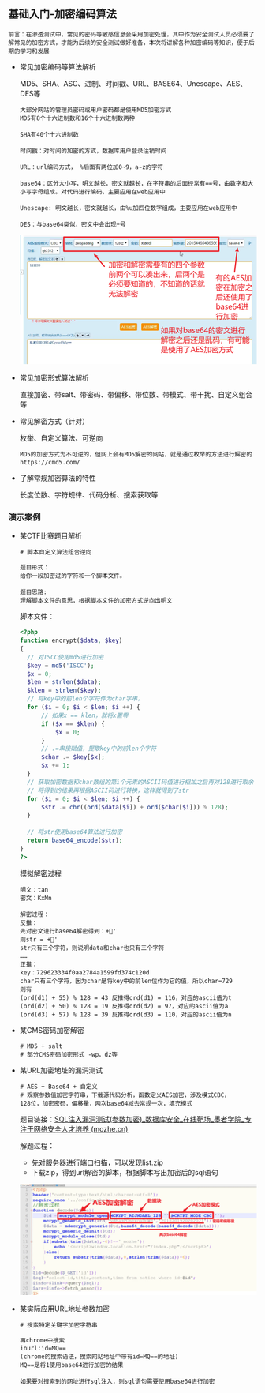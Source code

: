 ## 基础入门-加密编码算法

```
前言：在渗透测试中，常见的密码等敏感信息会采用加密处理，其中作为安全测试人员必须要了解常见的加密方式，才能为后续的安全测试做好准备，本次将讲解各种加密编码等知识，便于后期的学习和发展
```

- 常见加密编码等算法解析

  MD5、SHA、ASC、进制、时间戳、URL、BASE64、Unescape、AES、DES等

  ```
  大部分网站的管理员密码或用户密码都是使用MD5加密方式
  MD5有8个十六进制数和16个十六进制数两种
  
  SHA有40个十六进制数
  
  时间戳：对时间的加密的方式，数据库用户登录注销时间
  
  URL：url编码方式， %后面有两位加0~9，a~z的字符
  
  base64：区分大小写，明文越长，密文就越长，在字符串的后面经常有==号，由数字和大小写字母组成。对代码进行编码，主要应用在web应用中
  
  Unescape: 明文越长，密文就越长，由%u加四位数字组成，主要应用在web应用中
  
  DES：与base64类似，密文中会出现+号
  ```

  ![AES加密方式](imgs\AES加密方式.png)

- 常见加密形式算法解析

  直接加密、带salt、带密码、带偏移、带位数、带模式、带干扰、自定义组合等

- 常见解密方式（针对）

  枚举、自定义算法、可逆向

  ```
  MD5的加密方式为不可逆的，但网上会有MD5解密的网站，就是通过枚举的方法进行解密的
  https://cmd5.com/
  ```

- 了解常规加密算法的特性

  长度位数、字符规律、代码分析、搜索获取等



### 演示案例

- 某CTF比赛题目解析

  ```
  # 脚本自定义算法组合逆向
  ```

  ```
  题目形式：
  给你一段加密过的字符和一个脚本文件。
  
  题目思路:
  理解脚本文件的意思，根据脚本文件的加密方式逆向出明文
  ```

  脚本文件：

  ```php
  <?php
  function encrypt($data, $key)
  {
  	// 对ISCC使用md5进行加密
  	$key = md5('ISCC');
  	$x = 0;
  	$len = strlen($data);
  	$klen = strlen($key);
  	// 将key中的前len个字符作为char字串，
  	for ($i = 0; $i < $len; $i ++) {
  		// 如果x == klen，就将x置零
  		if ($x == $klen) {
  			$x = 0;
  		}
  		// .=串接赋值，提取key中的前len个字符
  		$char .= $key[$x];
  		$x += 1;
  	}
  	// 获取加密数据和char数组的第i个元素的ASCII码值进行相加之后再对128进行取余
  	// 将得到的结果再根据ASCII码进行转换，这样就得到了str
  	for ($i = 0; $i < $len; $i ++) {
  		$str .= chr((ord($data[$i]) + ord($char[$i])) % 128);
  	}
  	
  	// 将str使用base64算法进行加密
  	return base64_encode($str);
  }
  ?>
  ```

  模拟解密过程

  ```
  明文：tan
  密文：KxMn
  
  解密过程：
  反推：
  先对密文进行base64解密得到：+'
  则str = +'
  str只有三个字符，则说明data和char也只有三个字符
  ……
  正推：
  key：729623334f0aa2784a1599fd374c120d
  char只有三个字符，因为char是将key中的前len位作为它的值，所以char=729
  则有
  (ord(d1) + 55) % 128 = 43 反推得ord(d1) = 116，对应的ascii值为t
  (ord(d2) + 50) % 128 = 19 反推得ord(d2) = 97，对应的ascii值为a
  (ord(d3) + 57) % 128 = 39 反推得ord(d3) = 110，对应的ascii值为n
  ```

  

- 某CMS密码加密解密

  ```
  # MD5 + salt
  # 部分CMS密码加密形式 -wp，dz等
  ```



- 某URL加密地址的漏洞测试

  ```
  # AES + Base64 + 自定义
  # 观察参数值加密字符串，下载源代码分析，函数定义AES加密，涉及模式CBC，
  128位，加密密码，偏移量，两次base64减去常规一次，填充模式
  ```

  题目链接：[SQL注入漏洞测试(参数加密)_数据库安全_在线靶场_墨者学院_专注于网络安全人才培养 (mozhe.cn)](https://www.mozhe.cn/bug/detail/SjRRVFpOQWlLWDBJd3hzNGY5cFBiQT09bW96aGUmozhe)

  解题过程：

  - 先对服务器进行端口扫描，可以发现list.zip
  - 下载zip，得到url解密的脚本，根据脚本写出加密后的sql语句

  ![list代码](imgs\list代码.png)



- 某实际应用URL地址参数加密

  ```
  # 搜索特定关键字加密字符串
  ```

  ```
  再chrome中搜索
  inurl:id=MQ==
  (chrome的搜索语法，搜索网站地址中带有id=MQ==的地址)
  MQ==是将1使用base64进行加密的结果
  
  如果要对搜索到的网址进行sql注入，则sql语句需要使用base64进行加密
  ```

  